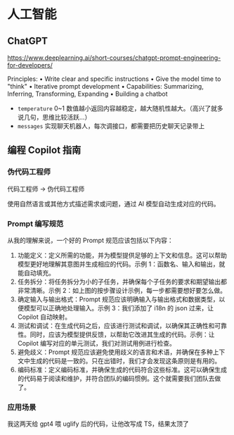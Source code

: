 # 人工智能


## ChatGPT

https://www.deeplearning.ai/short-courses/chatgpt-prompt-engineering-for-developers/

Principles:
• Write clear and specific instructions
• Give the model time to "think"
• Iterative prompt development
• Capabilities: Summarizing, Inferring, Transforming, Expanding
• Building a chatbot

* `temperature` 0~1 数值越小返回内容越稳定，越大随机性越大。（高兴了就多说几句，思维比较活跃...）
* `messages` 实现聊天机器人，每次调接口，都需要把历史聊天记录带上


## 编程 Copilot 指南

### 伪代码工程师

代码工程师 -> 伪代码工程师

使用自然语言或其他方式描述需求或问题，通过 AI 模型自动生成对应的代码。

### Prompt 编写规范

从我的理解来说，一个好的 Prompt 规范应该包括以下内容：
1. 功能定义：定义所需的功能，并为模型提供足够的上下文和信息。这可以帮助模型更好地理解其意图并生成相应的代码。示例 1：函数名、输入和输出，就能自动填充。
2. 任务拆分：将任务拆分为小的子任务，并确保每个子任务的要求和期望输出都非常清晰。示例 2：如上图的按步骤设计示例，每一步都需要想好要怎么做。
3. 确定输入与输出格式：Prompt 规范应该明确输入与输出格式和数据类型，以便模型可以正确地处理输入。示例 3：我们添加了 i18n 的 json 过来，让 Copilot 自动映射。
4. 测试和调试：在生成代码之后，应该进行测试和调试，以确保其正确性和可靠性。同时，应该为模型提供反馈，以帮助它改进其生成的代码。示例：让 Copilot 编写对应的单元测试，我们对测试用例进行检查。
5. 避免歧义：Prompt 规范应该避免使用歧义的语言和术语，并确保在多种上下文中生成的代码是一致的。只在出错时，我们才会发现这条原则是有用的。
6. 编码标准：定义编码标准，并确保生成的代码符合这些标准。这可以确保生成的代码易于阅读和维护，并符合团队的编码惯例。这个就需要我们团队去做了。


### 应用场景

我这两天给 gpt4 喂 uglify 后的代码，让他改写成 TS，结果太顶了

